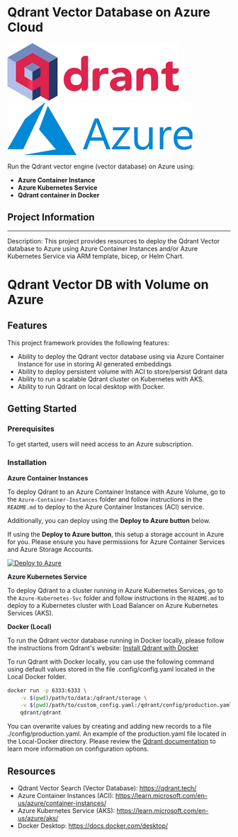 # Qdrant Vector Database on Azure Cloud


![Qdrant](./img/Qdrant.png) ![Azure](./img/Azure.png)

Run the Qdrant vector engine (vector database) on Azure using:
- **Azure Container Instance**
- **Azure Kubernetes Service**
- **Qdrant container in Docker**

## Project Information
---
Description: This project provides resources to deploy the Qdrant Vector database to Azure using Azure Container Instances and/or Azure Kubernetes Service via ARM template, bicep, or Helm Chart.

# Qdrant Vector DB with Volume on Azure 

## Features
This project framework provides the following features:

* Ability to deploy the Qdrant vector database using via Azure Container Instance for use in storing AI generated embeddings 
* Ability to deploy persistent volume with ACI to store/persist Qdrant data
* Ability to run a scalable Qdrant cluster on Kubernetes with AKS. 
* Ability to run Qdrant on local desktop with Docker. 

## Getting Started

### Prerequisites

To get started, users will need access to an Azure subscription.

### Installation

**Azure Container Instances**

To deploy Qdrant to an Azure Container Instance with Azure Volume, go to the `Azure-Container-Instances` folder and follow instructions in the `README.md` to deploy to the Azure Container Instances (ACI) service.

Additionally, you can deploy using the **Deploy to Azure button** below. 

If using the **Deploy to Azure button**, this setup a storage account in Azure for you. Please ensure you have permissions for Azure Container Services and Azure Storage Accounts.

[![Deploy to Azure](https://aka.ms/deploytoazurebutton)](https%3A%2F%2Fraw.githubusercontent.com%2FAzure-Samples%2Fqdrant-azure%2Fdev-azure-multideploy%2FAzure-Container-Instances%2FARM-templates%2Fqdrant-deploy-aci-linkedstorage.json)

**Azure Kubernetes Service**

To deploy Qdrant to a cluster running in Azure Kubernetes Services, go to the `Azure-Kubernetes-Svc` folder and follow instructions in the `README.md` to deploy to a Kubernetes cluster with Load Balancer on Azure Kubernetes Services (AKS).

**Docker (Local)**

To run the Qdrant vector database running in Docker locally, please follow the instructions from Qdrant's website: 
[Install Qdrant with Docker](https://qdrant.tech/documentation/install/#with-docker)

To run Qdrant with Docker locally, you can use the following command using  default values stored in the file .config/config.yaml located in the Local Docker folder. 

```bash
docker run -p 6333:6333 \
    -v $(pwd)/path/to/data:/qdrant/storage \
    -v $(pwd)/path/to/custom_config.yaml:/qdrant/config/production.yaml \
    qdrant/qdrant
```
You can overwrite values by creating and adding new records to a file ./config/production.yaml. An example of the production.yaml file located in the Local-Docker directory. Please review the [Qdrant documentation](https://qdrant.tech/documentation/install/#configuration) to learn more information on configuration options.

## Resources

- Qdrant Vector Search (Vector Database): https://qdrant.tech/
- Azure Container Instances (ACI): https://learn.microsoft.com/en-us/azure/container-instances/
- Azure Kubernetes Service (AKS): https://learn.microsoft.com/en-us/azure/aks/
- Docker Desktop: https://docs.docker.com/desktop/ 
